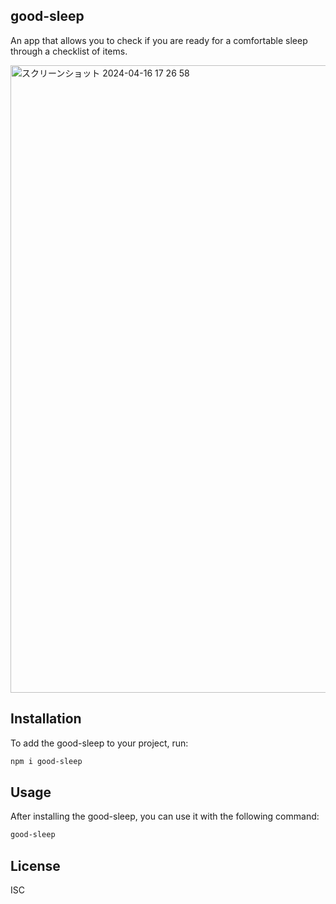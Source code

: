 ## good-sleep

An app that allows you to check if you are ready for a comfortable sleep through a checklist of items.

<img width="1004" alt="スクリーンショット 2024-04-16 17 26 58" src="https://github.com/medyuya/good-sleep/assets/136453544/7829b24f-617c-472b-b772-96a583cd3e7a">

## Installation

To add the good-sleep to your project, run:

```bash
npm i good-sleep
```

## Usage

After installing the good-sleep, you can use it with the following command:

```bash
good-sleep
```

## License

ISC
